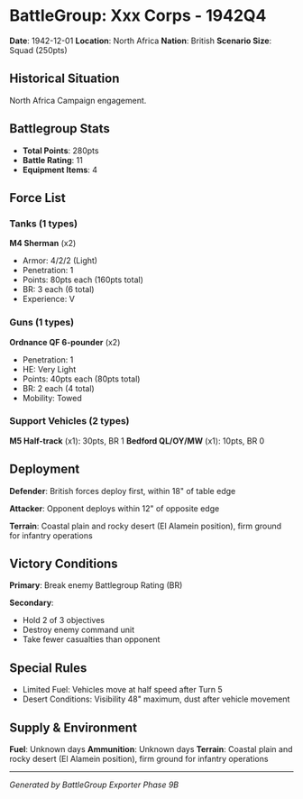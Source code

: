 # BattleGroup: Xxx Corps - 1942Q4

**Date**: 1942-12-01
**Location**: North Africa
**Nation**: British
**Scenario Size**: Squad (250pts)

## Historical Situation

North Africa Campaign engagement.

## Battlegroup Stats

- **Total Points**: 280pts
- **Battle Rating**: 11
- **Equipment Items**: 4

## Force List

### Tanks (1 types)

**M4 Sherman** (x2)
- Armor: 4/2/2 (Light)
- Penetration: 1
- Points: 80pts each (160pts total)
- BR: 3 each (6 total)
- Experience: V

### Guns (1 types)

**Ordnance QF 6-pounder** (x2)
- Penetration: 1
- HE: Very Light
- Points: 40pts each (80pts total)
- BR: 2 each (4 total)
- Mobility: Towed

### Support Vehicles (2 types)

**M5 Half-track** (x1): 30pts, BR 1
**Bedford QL/OY/MW** (x1): 10pts, BR 0

## Deployment

**Defender**: British forces deploy first, within 18" of table edge

**Attacker**: Opponent deploys within 12" of opposite edge

**Terrain**: Coastal plain and rocky desert (El Alamein position), firm ground for infantry operations

## Victory Conditions

**Primary**: Break enemy Battlegroup Rating (BR)

**Secondary**:
- Hold 2 of 3 objectives
- Destroy enemy command unit
- Take fewer casualties than opponent

## Special Rules

- Limited Fuel: Vehicles move at half speed after Turn 5
- Desert Conditions: Visibility 48" maximum, dust after vehicle movement

## Supply & Environment

**Fuel**: Unknown days
**Ammunition**: Unknown days
**Terrain**: Coastal plain and rocky desert (El Alamein position), firm ground for infantry operations

---

*Generated by BattleGroup Exporter Phase 9B*
